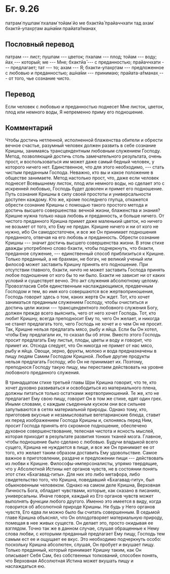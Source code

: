 # Бг. 9.26
патрам̇ пушпам̇ пхалам̇ тойам̇
йо ме бхактйа̄ прайаччхати
тад ахам̇ бхактй-упахр̣там
аш́на̄ми прайата̄тманах̣
## Пословный перевод

патрам --- лист; пушпам --- цветок; пхалам --- плод; тойам --- воду; йах̣
--- который; ме --- Мне; бхактйа̄ --- с преданностью; прайаччхати ---
предлагает; тат --- то; ахам --- Я; бхакти-упахр̣там --- предложенное с
любовью и преданностью; аш́на̄ми --- принимаю; прайата-а̄тманах̣ --- от
того, чье сознание чисто.

## Перевод

Если человек с любовью и преданностью поднесет Мне листок, цветок, плод
или немного воды, Я непременно приму его подношение.

## Комментарий

Чтобы достичь нетленной, исполненной блаженства обители и обрести вечное
счастье, разумный человек должен развить в себе сознание Кришны,
занимаясь трансцендентным любовным служением Господу. Метод, позволяющий
достичь столь замечательного результата, очень прост, и воспользоваться
им может даже самый бедный человек, у которого ничего нет. Единственное,
что для этого необходимо, --- стать чистым преданным Господа. Неважно,
кто вы и какое положение в обществе занимаете. Метод настолько прост,
что, даже если человек поднесет Всевышнему листок, плод или немного
воды, но сделает это с искренней любовью, Господь будет доволен и примет
его подношение. Путь сознания Кришны в силу своей простоты и
универсальности доступен каждому. Кто же, кроме последнего глупца,
откажется обрести сознание Кришны с помощью такого простого метода и
достичь высшего совершенства: вечной жизни, блаженства и знания? Кришне
нужна только наша любовь и преданность, и больше ничего. От чистого
преданного Кришна примет даже маленький цветок, но ничего не возьмет от
того, кто Ему не предан. Кришне ничего и ни от кого не нужно, ибо Он
самодостаточен, и все же Он принимает подношения преданного, отвечая на
его любовь и преданность. Обрести сознание Кришны --- значит достичь
высшего совершенства жизни. В этом стихе дважды употреблено слово
бхакти, чтобы подчеркнуть, что бхакти, преданное служение, ---
единственный способ приблизиться к Кришне. Только преданный, а не
брахман, не богач, не великий ученый или философ может заставить Кришну
принять его подношение. При отсутствии главного, бхакти, ничто не может
заставить Господа принять любое подношение от кого бы то ни было. Бхакти
не зависит ни от каких условий и существует вечно. Это акт служения
абсолютному целому. Провозгласив Себя единственным наслаждающимся,
предвечным Господом и тем, во имя кого совершаются все жертвоприношения,
Господь говорит здесь о том, каких жертв Он ждет. Тот, кто хочет
заниматься преданным служением Господу, чтобы очиститься и достичь цели
жизни --- трансцендентного любовного служения Богу, должен прежде всего
выяснить, чего от него хочет Господь. Тот, кто любит Кришну, всегда
преподносит Ему то, чего Он желает, и никогда не станет предлагать того,
чего Господь не хочет и о чем Он не просит. Так, Кришне нельзя
предлагать мясо, рыбу и яйца. Если бы Он хотел, чтобы Ему предлагали их,
то сказал бы об этом. Вместо этого Господь просит предлагать Ему листья,
плоды, цветы и воду и говорит, что примет их. Отсюда следует, что Он
никогда не примет от нас мясо, рыбу и яйца. Овощи, зерно, фрукты, молоко
и вода предназначены в пищу людям Самим Господом Кришной. Любые другие
продукты нельзя предлагать Господу, ибо Он не принимает их. Поэтому,
преподнося Господу такую пищу, мы перестаем действовать на уровне
любовного преданного служения.

В тринадцатом стихе третьей главы Шри Кришна говорит, что те, кто хочет
духовно развиваться и освободиться из материального плена, должны
питаться только остатками жертвоприношений. Те же, кто не предлагает Ему
свою пищу, говорит Он в том же стихе, едят один грех. Иными словами, с
каждым съеденным куском они все сильнее запутываются в сетях
материальной природы. Однако тому, кто, приготовив вкусные и
незамысловатые вегетарианские блюда, ставит их перед изображением
Господа Кришны и, склоняясь перед Ним, просит Господа принять его
скромное подношение, обеспечено духовное совершенствование, телесная
чистота и ясность мыслей, которая приходит в результате развития тонких
тканей мозга. Главное, чтобы подношение было сделано с любовью. Будучи
владыкой всего сущего, Кришна не нуждается в пище, и все же Он принимает
ее от того, кто желает таким образом доставить Ему удовольствие. Самое
важное в приготовлении, раздаче и предложении пищи --- действовать из
любви к Кришне. Философы-имперсоналисты, упрямо твердящие, что у
Абсолютной Истины нет органов чувств, не в состоянии понять этот стих
«Бхагавад-гиты». Для них это либо метафора, либо свидетельство того, что
Кришна, поведавший «Бхагавад-гиту», был обыкновенным человеком. Однако
на самом деле Кришна, Верховная Личность Бога, обладает чувствами,
которые, как сказано в писаниях, универсальны. Иначе говоря, каждый из
Его органов чувств может выполнять функции любого другого. Именно это
имеется в виду, когда говорится об абсолютной природе Кришны. Не будь у
Него органов чувств, Его едва ли можно было бы считать совершенным. В
седьмой главе Кришна объяснял, что Он оплодотворяет материальную
природу, помещая в нее живых существ. Он делает это, просто окидывая ее
взглядом. Точно так же в данном случае, слушая обращенные к Нему слова
любви, с которыми преданный предлагает Ему пищу, Господь тем самым ест
ее и ощущает ее вкус. Это необходимо подчеркнуть особо: поскольку Кришна
абсолютен, слушая, Он пробует и вкушает пищу. Только преданный, который
принимает Кришну таким, как Он описывает Себя Сам, без собственных
толкований, способен понять, что Верховная Абсолютная Истина может
вкушать пищу и наслаждаться ею.
